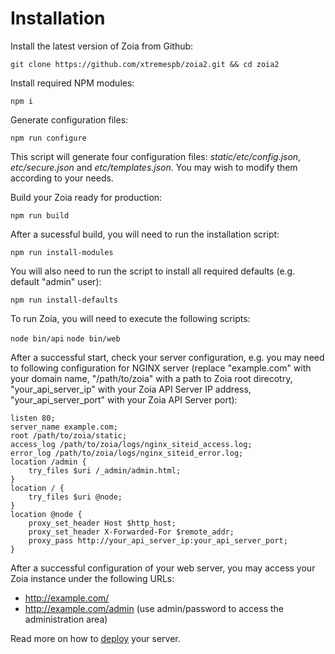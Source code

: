 # Installation

Install the latest version of Zoia from Github:

`git clone https://github.com/xtremespb/zoia2.git && cd zoia2`

Install required NPM modules:

`npm i`

Generate configuration files:

`npm run configure`

This script will generate four configuration files: *static/etc/config.json*, *etc/secure.json* and *etc/templates.json*. You may wish to modify them according to your needs.

Build your Zoia ready for production:

`npm run build`

After a sucessful build, you will need to run the installation script:

`npm run install-modules`

You will also need to run the script to install all required defaults (e.g. default "admin" user):

`npm run install-defaults`

To run Zoia, you will need to execute the following scripts:

`node bin/api`
`node bin/web`

After a successful start, check your server configuration, e.g. you may need to following configuration for NGINX server (replace "example.com" with your domain name, "/path/to/zoia" with a path to Zoia root direcotry, "your_api_server_ip" with your Zoia API Server IP address, "your_api_server_port" with your Zoia API Server port):

```
listen 80;
server_name example.com;
root /path/to/zoia/static;
access_log /path/to/zoia/logs/nginx_siteid_access.log;
error_log /path/to/zoia/logs/nginx_siteid_error.log;
location /admin {
    try_files $uri /_admin/admin.html;
}
location / {
    try_files $uri @node;
}
location @node {
    proxy_set_header Host $http_host;
    proxy_set_header X-Forwarded-For $remote_addr;
    proxy_pass http://your_api_server_ip:your_api_server_port;
}
```

After a successful configuration of your web server, you may access your Zoia instance under the following URLs:

* http://example.com/
* http://example.com/admin (use admin/password to access the administration area)

Read more on how to [deploy](deploy.md) your server.